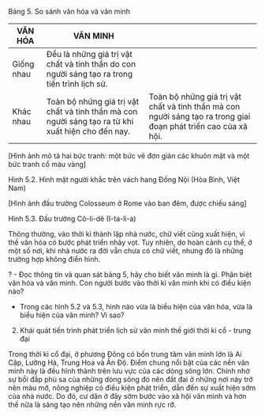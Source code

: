 Bảng 5. So sánh văn hóa và văn minh

| VĂN HÓA | VĂN MINH | |
|----------|-----------|---|
| Giống nhau | Đều là những giá trị vật chất và tinh thần do con người sáng tạo ra trong tiến trình lịch sử. | |
| Khác nhau | Toàn bộ những giá trị vật chất và tinh thần mà con người sáng tạo ra từ khi xuất hiện cho đến nay. | Toàn bộ những giá trị vật chất và tinh thần mà con người sáng tạo ra trong giai đoạn phát triển cao của xã hội. |

[Hình ảnh mô tả hai bức tranh: một bức vẽ đơn giản các khuôn mặt và một bức tranh cổ màu vàng]

Hình 5.2. Hình mặt người khắc trên vách hang Đồng Nội (Hòa Bình, Việt Nam)

[Hình ảnh đấu trường Colosseum ở Rome vào ban đêm, được chiếu sáng]

Hình 5.3. Đấu trường Cô-li-dê (I-ta-li-a)

Thông thường, vào thời kì thành lập nhà nước, chữ viết cũng xuất hiện, vì thế văn hóa có bước phát triển nhảy vọt. Tuy nhiên, do hoàn cảnh cụ thể, ở một số nơi, khi nhà nước ra đời vẫn chưa có chữ viết, nhưng đó là những trường hợp không điển hình.

? - Đọc thông tin và quan sát bảng 5, hãy cho biết văn minh là gì. Phân biệt văn hóa và văn minh. Con người bước vào thời kì văn minh khi có điều kiện nào?
- Trong các hình 5.2 và 5.3, hình nào vừa là biểu hiện của văn hóa, vừa là biểu hiện của văn minh? Vì sao?

2. Khái quát tiến trình phát triển lịch sử văn minh thế giới thời kì cổ - trung đại

Trong thời kì cổ đại, ở phương Đông có bốn trung tâm văn minh lớn là Ai Cập, Lưỡng Hà, Trung Hoa và Ấn Độ. Điểm chung nổi bật của các nền văn minh này là đều hình thành trên lưu vực của các dòng sông lớn. Chính nhờ sự bồi đắp phù sa của những dòng sông đó nên đất đai ở những nơi này trở nên màu mỡ, nông nghiệp có điều kiện phát triển, dẫn đến sự xuất hiện sớm của nhà nước. Do đó, cư dân ở đây sớm bước vào xã hội văn minh và hơn thế nữa là sáng tạo nên những nền văn minh rực rỡ.